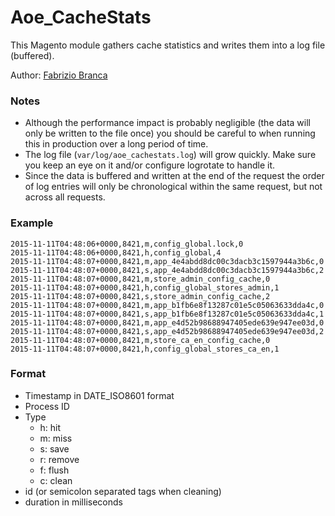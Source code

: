 # Aoe_CacheStats

This Magento module gathers cache statistics and writes them into a log file (buffered).

Author: [Fabrizio Branca](https://twitter.com/fbrnc)

### Notes
* Although the performance impact is probably negligible (the data will only be written to the file once) you should be careful to when running this in production over a long period of time.
* The log file (`var/log/aoe_cachestats.log`) will grow quickly. Make sure you keep an eye on it and/or configure logrotate to handle it.
* Since the data is buffered and written at the end of the request the order of log entries will only be chronological within the same request, but not across all requests.

### Example
```
2015-11-11T04:48:06+0000,8421,m,config_global.lock,0
2015-11-11T04:48:06+0000,8421,h,config_global,4
2015-11-11T04:48:07+0000,8421,m,app_4e4abdd8dc00c3dacb3c1597944a3b6c,0
2015-11-11T04:48:07+0000,8421,s,app_4e4abdd8dc00c3dacb3c1597944a3b6c,2
2015-11-11T04:48:07+0000,8421,m,store_admin_config_cache,0
2015-11-11T04:48:07+0000,8421,h,config_global_stores_admin,1
2015-11-11T04:48:07+0000,8421,s,store_admin_config_cache,2
2015-11-11T04:48:07+0000,8421,m,app_b1fb6e8f13287c01e5c05063633dda4c,0
2015-11-11T04:48:07+0000,8421,s,app_b1fb6e8f13287c01e5c05063633dda4c,1
2015-11-11T04:48:07+0000,8421,m,app_e4d52b98688947405ede639e947ee03d,0
2015-11-11T04:48:07+0000,8421,s,app_e4d52b98688947405ede639e947ee03d,2
2015-11-11T04:48:07+0000,8421,m,store_ca_en_config_cache,0
2015-11-11T04:48:07+0000,8421,h,config_global_stores_ca_en,1
```

### Format
* Timestamp in DATE_ISO8601 format
* Process ID
* Type
  * h: hit
  * m: miss
  * s: save
  * r: remove
  * f: flush
  * c: clean
* id (or semicolon separated tags when cleaning)
* duration in milliseconds
        